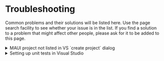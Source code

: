 # Troubleshooting

Common problems and their solutions will be listed here. Use the page search facility to
see whether your issue is in the list. If you find a solution to a problem that might affect
other people, please ask for it to be added to this page.

<details>
<summary>MAUI project not listed in VS `create project` dialog</summary>

This [SO post](https://stackoverflow.com/questions/70507822/cant-find-net-maui-in-the-list-of-vs) 
provides a solution.

If the `dotnet` command is not recognised by your operating system, the containing directory is
not in your system path. To work around this, find out which directory `dotnet` is in, `cd` to
that directory and run the command from there.

If the .NET MAUI is already installed using Visual Studio Installer, uninstall it together with .NET and 
follow these steps:

1. Delete all files and folders in `C:/Program Files (x86)/dotnet`
2. Run the command `dotnet new install Microsoft.Maui.Templates`
3. Install .NET MAUI and .NET again using Visual Studio Installer

</details>

<details>
<summary>Setting up unit tests in Visual Studio</summary>

This is not as simple as it first appears because there are several unit test frameworks 
available with different dependencies. .NET MAUI requires the .NET 7.0 build framework and
so we need a test framework that is compatible. These notes explain how to install the 
[xUnit](https://xunit.net/) framework and use it to create a test.

### Create the test project

Open the project you wish to test in Visual Studio. In the Solution Explorer, right-click
on the solution (topmost) element and select _**Add/New Project...**_ from the context menu.

Type `xunit` into the search box and select the xUnit Test Project for C# as shown below.

![Adding an xUnit test project](../images/xunit_project.png)

Give the project an appropriate name and select the .NET 7.0 build framework before clicking
the *Create* button. As soon as the new project appears, you can right-click it and select
_**Run Tests**_ from the context menu. An empty test has been created by default which 
should pass.

### Link the app and test projects

The next step is to add the main project as a dependency. Right-click the *Dependencies*
folder and select _**Add Project Reference...**_. When the dialog appears, click the
checkbox next to the name of your original project and click *OK*.

### Update the app project's `.csproj` file

In the app project's `.csproj` file, you should see lines similar to the snippet below

```xml
<PropertyGroup>
    <TargetFrameworks Condition="$([MSBUILD]::IsOSPlatform('windows'))">$(TargetFrameworks);net7.0-windows10.0.19041.0</TargetFrameworks>
    <OutputType>Exe</OutputType>
```

Your copy of the file may have an additional line immediately after the `<PropertyGroup>` 
element. If so, add `net7.0` to the list of target frameworks. Otherwise, add the line as 
shown below.

Your copy may have some comment lines before the `<OutputType>` element - just ignore these.

```xml
<PropertyGroup>
    <TargetFrameworks>net7.0</TargetFrameworks>
    <TargetFrameworks Condition="$([MSBUILD]::IsOSPlatform('windows'))">$(TargetFrameworks);net7.0-windows10.0.19041.0</TargetFrameworks>
    <OutputType>Exe</OutputType>
```

There is one more change to this file, and that is to modify the output type. Currently,
the project is configured to generate a `.exe` file, but the test requires a `.dll`. Because
`.dll` is rhe default, we can create that output type when running a test and a `.exe` 
otherwise by adding a condition to the `<OutputType>` element as shown below.

```xml
<PropertyGroup>
    <TargetFrameworks>net7.0</TargetFrameworks>
    <TargetFrameworks Condition="$([MSBUILD]::IsOSPlatform('windows'))">$(TargetFrameworks);net7.0-windows10.0.19041.0</TargetFrameworks>
    <OutputType Condition="'$(TargetFramework)' != 'net7.0'">Exe</OutputType>
```

### Update the test project's `.csproj` file

Now open the test projet's `.csproj` file and locate the following lines.

```xml
<PropertyGroup>
    <TargetFrameworks>net7.0</TargetFrameworks>
    <ImplicitUsings>enable</ImplicitUsings>
    <Nullable>enable</Nullable>
```

Add an additional line after the `<Nullable>` element as shown below. The rest
of the file remains the same.

```xml
<PropertyGroup>
    <TargetFrameworks>net7.0</TargetFrameworks>
    <ImplicitUsings>enable</ImplicitUsings>
    <Nullable>enable</Nullable>
    <UseMaui>true</UseMaui>
```

### Add required dependencies to the app project

xUnit needs additional resources to be able to access MAUI elements. Right-click the
app project's *Dependencies* folder in the solution explorer and select _**Manage NuGet
Packages...**_. Use the search field to locate and add the following two packages:

> * **Microsoft.Maui.Dependencies**
> * **Microsoft.Maui.Extensions**

You will need to reload the project for the changes to take effect (restarting Visual
Studio will do this). Afterwards, you should be able to reference code from the app
project in your unit tests.

</details>
